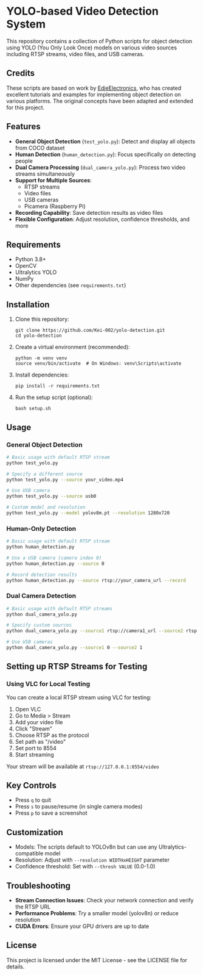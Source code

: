 # YOLO-based Video Detection System

This repository contains a collection of Python scripts for object detection using YOLO (You Only Look Once) models on various video sources including RTSP streams, video files, and USB cameras.

## Credits

These scripts are based on work by [EdjeElectronics](https://github.com/EdjeElectronics), who has created excellent tutorials and examples for implementing object detection on various platforms. The original concepts have been adapted and extended for this project.

## Features

- **General Object Detection** (`test_yolo.py`): Detect and display all objects from COCO dataset
- **Human Detection** (`human_detection.py`): Focus specifically on detecting people
- **Dual Camera Processing** (`dual_camera_yolo.py`): Process two video streams simultaneously
- **Support for Multiple Sources**:
  - RTSP streams
  - Video files
  - USB cameras
  - Picamera (Raspberry Pi)
- **Recording Capability**: Save detection results as video files
- **Flexible Configuration**: Adjust resolution, confidence thresholds, and more

## Requirements

- Python 3.8+
- OpenCV
- Ultralytics YOLO
- NumPy
- Other dependencies (see `requirements.txt`)

## Installation

1. Clone this repository:
   ```
   git clone https://github.com/Kei-002/yolo-detection.git
   cd yolo-detection
   ```

2. Create a virtual environment (recommended):
   ```
   python -m venv venv
   source venv/bin/activate  # On Windows: venv\Scripts\activate
   ```

3. Install dependencies:
   ```
   pip install -r requirements.txt
   ```

4. Run the setup script (optional):
   ```
   bash setup.sh
   ```

## Usage

### General Object Detection

```bash
# Basic usage with default RTSP stream
python test_yolo.py

# Specify a different source
python test_yolo.py --source your_video.mp4

# Use USB camera
python test_yolo.py --source usb0

# Custom model and resolution
python test_yolo.py --model yolov8m.pt --resolution 1280x720
```

### Human-Only Detection

```bash
# Basic usage with default RTSP stream
python human_detection.py

# Use a USB camera (camera index 0)
python human_detection.py --source 0

# Record detection results
python human_detection.py --source rtsp://your_camera_url --record
```

### Dual Camera Detection

```bash
# Basic usage with default RTSP streams
python dual_camera_yolo.py

# Specify custom sources
python dual_camera_yolo.py --source1 rtsp://camera1_url --source2 rtsp://camera2_url

# Use USB cameras
python dual_camera_yolo.py --source1 0 --source2 1
```

## Setting up RTSP Streams for Testing

### Using VLC for Local Testing

You can create a local RTSP stream using VLC for testing:

1. Open VLC
2. Go to Media > Stream
3. Add your video file
4. Click "Stream"
5. Choose RTSP as the protocol
6. Set path as "/video"
7. Set port to 8554
8. Start streaming

Your stream will be available at `rtsp://127.0.0.1:8554/video`

## Key Controls

- Press `q` to quit
- Press `s` to pause/resume (in single camera modes)
- Press `p` to save a screenshot

## Customization

- Models: The scripts default to YOLOv8n but can use any Ultralytics-compatible model
- Resolution: Adjust with `--resolution WIDTHxHEIGHT` parameter
- Confidence threshold: Set with `--thresh VALUE` (0.0-1.0)

## Troubleshooting

- **Stream Connection Issues**: Check your network connection and verify the RTSP URL
- **Performance Problems**: Try a smaller model (yolov8n) or reduce resolution
- **CUDA Errors**: Ensure your GPU drivers are up to date

## License

This project is licensed under the MIT License - see the LICENSE file for details. 
